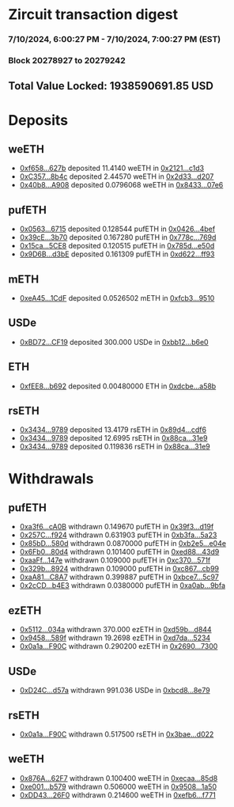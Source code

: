# Zircuit transaction digest
### 7/10/2024, 6:00:27 PM - 7/10/2024, 7:00:27 PM (EST)
### Block 20278927 to 20279242

## Total Value Locked: 1938590691.85 USD

# Deposits
## weETH
- [0xf658...627b](https://etherscan.io/address/0xf658269Ca1B33E2557F0E0B5088748cbE71B627b) deposited 11.4140 weETH in [0x2121...c1d3](https://etherscan.io/tx/0xf658269Ca1B33E2557F0E0B5088748cbE71B627b)
- [0xC357...8b4c](https://etherscan.io/address/0xC35714Dc537Cc3C5E4F031b3042382b551738b4c) deposited 2.44570 weETH in [0x2d33...d207](https://etherscan.io/tx/0xC35714Dc537Cc3C5E4F031b3042382b551738b4c)
- [0x40b8...A908](https://etherscan.io/address/0x40b834625f5599b1A250b65F03c9Cf19e816A908) deposited 0.0796068 weETH in [0x8433...07e6](https://etherscan.io/tx/0x40b834625f5599b1A250b65F03c9Cf19e816A908)
## pufETH
- [0x0563...6715](https://etherscan.io/address/0x056332C7B98DE595c97f679C7d54A85880556715) deposited 0.128544 pufETH in [0x0426...4bef](https://etherscan.io/tx/0x056332C7B98DE595c97f679C7d54A85880556715)
- [0x39cE...3b70](https://etherscan.io/address/0x39cE45839cff9Fcf001cA35e01FeD2aDbCBC3b70) deposited 0.167280 pufETH in [0x778c...769d](https://etherscan.io/tx/0x39cE45839cff9Fcf001cA35e01FeD2aDbCBC3b70)
- [0x15ca...5CE8](https://etherscan.io/address/0x15cad8bb585208Fc1d48a2Ab8bB840AEdB2e5CE8) deposited 0.120515 pufETH in [0x785d...e50d](https://etherscan.io/tx/0x15cad8bb585208Fc1d48a2Ab8bB840AEdB2e5CE8)
- [0x9D6B...d3bE](https://etherscan.io/address/0x9D6B5e74b9C8802f4C54514b3d104C53839cd3bE) deposited 0.161309 pufETH in [0xd622...ff93](https://etherscan.io/tx/0x9D6B5e74b9C8802f4C54514b3d104C53839cd3bE)
## mETH
- [0xeA45...1CdF](https://etherscan.io/address/0xeA4509a3960A5b6272DA53Ec4d910840898E1CdF) deposited 0.0526502 mETH in [0xfcb3...9510](https://etherscan.io/tx/0xeA4509a3960A5b6272DA53Ec4d910840898E1CdF)
## USDe
- [0xBD72...CF19](https://etherscan.io/address/0xBD72881FD1A1d018991EAa7a30464ec82140CF19) deposited 300.000 USDe in [0xbb12...b6e0](https://etherscan.io/tx/0xBD72881FD1A1d018991EAa7a30464ec82140CF19)
## ETH
- [0xfEE8...b692](https://etherscan.io/address/0xfEE888488307325b8C9BB4F0C332305c7294b692) deposited 0.00480000 ETH in [0xdcbe...a58b](https://etherscan.io/tx/0xfEE888488307325b8C9BB4F0C332305c7294b692)
## rsETH
- [0x3434...9789](https://etherscan.io/address/0x34349c5569e7B846c3558961552D2202760A9789) deposited 13.4179 rsETH in [0x89d4...cdf6](https://etherscan.io/tx/0x34349c5569e7B846c3558961552D2202760A9789)
- [0x3434...9789](https://etherscan.io/address/0x34349c5569e7B846c3558961552D2202760A9789) deposited 12.6995 rsETH in [0x88ca...31e9](https://etherscan.io/tx/0x34349c5569e7B846c3558961552D2202760A9789)
- [0x3434...9789](https://etherscan.io/address/0x34349c5569e7B846c3558961552D2202760A9789) deposited 0.119836 rsETH in [0x88ca...31e9](https://etherscan.io/tx/0x34349c5569e7B846c3558961552D2202760A9789)
# Withdrawals
## pufETH
- [0xa3f6...cA0B](https://etherscan.io/address/0xa3f646f08c7E00f45F648F2e742264f119dfcA0B) withdrawn 0.149670 pufETH in [0x39f3...d19f](https://etherscan.io/tx/0xa3f646f08c7E00f45F648F2e742264f119dfcA0B)
- [0x257C...f924](https://etherscan.io/address/0x257C36b8cfc3FfE9c11061D6e9b6Efa492bFf924) withdrawn 0.631903 pufETH in [0xb3fa...5a23](https://etherscan.io/tx/0x257C36b8cfc3FfE9c11061D6e9b6Efa492bFf924)
- [0x85bD...580d](https://etherscan.io/address/0x85bD59c45Fe79D3bb40d50239F276A9D1623580d) withdrawn 0.0870000 pufETH in [0xb2e5...e04e](https://etherscan.io/tx/0x85bD59c45Fe79D3bb40d50239F276A9D1623580d)
- [0x6Fb0...80d4](https://etherscan.io/address/0x6Fb02114eC0e4F1688978690cB8Cbea44B0b80d4) withdrawn 0.101400 pufETH in [0xed88...43d9](https://etherscan.io/tx/0x6Fb02114eC0e4F1688978690cB8Cbea44B0b80d4)
- [0xaaFf...147e](https://etherscan.io/address/0xaaFf15a6f0fa5452B872293ca14Da41Fcb14147e) withdrawn 0.109000 pufETH in [0xc370...571f](https://etherscan.io/tx/0xaaFf15a6f0fa5452B872293ca14Da41Fcb14147e)
- [0x329b...8924](https://etherscan.io/address/0x329bD506637cC2d6CEb8F970389Ee1D179cE8924) withdrawn 0.109000 pufETH in [0xc867...cb99](https://etherscan.io/tx/0x329bD506637cC2d6CEb8F970389Ee1D179cE8924)
- [0xaA81...C8A7](https://etherscan.io/address/0xaA8167dE65AC8951492Fc20b43929A2Ba085C8A7) withdrawn 0.399887 pufETH in [0xbce7...5c97](https://etherscan.io/tx/0xaA8167dE65AC8951492Fc20b43929A2Ba085C8A7)
- [0x2cCD...b4E3](https://etherscan.io/address/0x2cCDaD95f11bA585C802a191e503A5489669b4E3) withdrawn 0.0380000 pufETH in [0xa0ab...9bfa](https://etherscan.io/tx/0x2cCDaD95f11bA585C802a191e503A5489669b4E3)
## ezETH
- [0x5112...034a](https://etherscan.io/address/0x51129076a523B041f85B5A73B1d8522c6230034a) withdrawn 370.000 ezETH in [0xd59b...d844](https://etherscan.io/tx/0x51129076a523B041f85B5A73B1d8522c6230034a)
- [0x9458...589f](https://etherscan.io/address/0x94587a95917188B338C822de2D1e77074131589f) withdrawn 19.2698 ezETH in [0xd7da...5234](https://etherscan.io/tx/0x94587a95917188B338C822de2D1e77074131589f)
- [0x0a1a...F90C](https://etherscan.io/address/0x0a1a8a13fd2c3094B8F563B4944Db4e18bFcF90C) withdrawn 0.290200 ezETH in [0x2690...7300](https://etherscan.io/tx/0x0a1a8a13fd2c3094B8F563B4944Db4e18bFcF90C)
## USDe
- [0xD24C...d57a](https://etherscan.io/address/0xD24Cfe2d0fa81369ca6291c28ac5426e16B6d57a) withdrawn 991.036 USDe in [0xbcd8...8e79](https://etherscan.io/tx/0xD24Cfe2d0fa81369ca6291c28ac5426e16B6d57a)
## rsETH
- [0x0a1a...F90C](https://etherscan.io/address/0x0a1a8a13fd2c3094B8F563B4944Db4e18bFcF90C) withdrawn 0.517500 rsETH in [0x3bae...d022](https://etherscan.io/tx/0x0a1a8a13fd2c3094B8F563B4944Db4e18bFcF90C)
## weETH
- [0x876A...62F7](https://etherscan.io/address/0x876AD97e3F83585B02191A0594292283b72762F7) withdrawn 0.100400 weETH in [0xecaa...85d8](https://etherscan.io/tx/0x876AD97e3F83585B02191A0594292283b72762F7)
- [0xe001...b579](https://etherscan.io/address/0xe001a57292d62f989e3CA1190549bb39B5F2b579) withdrawn 0.506000 weETH in [0x9508...1a50](https://etherscan.io/tx/0xe001a57292d62f989e3CA1190549bb39B5F2b579)
- [0xDD43...26F0](https://etherscan.io/address/0xDD4320FdF0b791720Ca184b3fa413C406E1926F0) withdrawn 0.214600 weETH in [0xefb6...f771](https://etherscan.io/tx/0xDD4320FdF0b791720Ca184b3fa413C406E1926F0)

